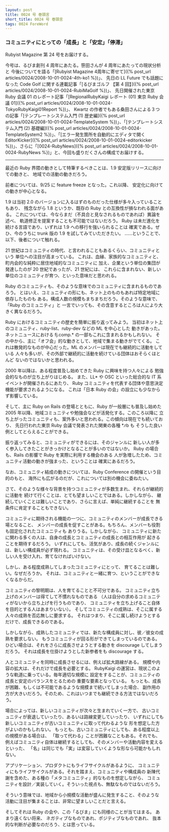```yaml
---
layout: post
title: 0024 号 巻頭言
short_title: 0024 号 巻頭言
tags: 0024 ForeWord
---
```



### コミュニティにとっての「成長」と「安定」「停滞」

Rubyist Magazine 第 24 号をお届けする。

今号は、るびま創刊 4 周年にあたる。笹田さんが 4 周年にあたっての現状分析と
今後についてを語る「[Rubyist Magazine 4周年に寄せて]({% post_url articles/0024/2008-10-01-0024-4th-ko1 %})」、
先日の LL Future でも話題になった Code Golf に関する連載記事「[るびまゴルフ 【第 4 回】]({% post_url articles/0024/2008-10-01-0024-RubiMaGolf %})」、
先日開催された東京 Ruby 会議 01 のレポート記事「[RegionalRubyKaigi レポート (01) 東京 Ruby 会議 01]({% post_url articles/0024/2008-10-01-0024-TokyoRubyKaigi01Report %})」、
Kwartz の作者でもある桑田さんによる３つの記事「[テンプレートシステム入門 (1) 歴史編]({% post_url articles/0024/2008-10-01-0024-TemplateSystem %})」、「[テンプレートシステム入門 (2) 基礎編]({% post_url articles/0024/2008-10-01-0024-TemplateSystem2 %})」、「[エラー発生箇所を自動的にエディタで開く EditorKicker]({% post_url articles/0024/2008-10-01-0024-editorkicker %})」、さらに「[0024-RubyNews]({% post_url articles/0024/2008-10-01-0024-RubyNews %})」と、今回も盛りだくさんの構成でお届けする。

----
最近の Ruby 界隈の動きとして特筆するべきことは、1.9 安定版リリースに向けての動きと、
地域での活動の動きだろう。

前者については、9/25 に feature freeze となった。これ以降、
安定化に向けての動きが中心となる。

1.9 は当初 2.0 のバージョンに入るはずのものだった仕様が多々入っていることもあり、
残念ながら 1.8 というか、既存の Ruby との互換性が損なわれる面がある。
これについては、今ならまだ（不具合と見なされるものであれば）異論を述べ、
軌道修正を提案することも不可能ではないだろう。
Ruby は未だ進化を続ける言語であり、いずれは 1.9 への移行を強いられることは
確実である。ぜひ、今のうちに trunk 版の 1.9 を試してみていただきたい。
……ということで、以下、後者について触れる。

21 世紀はコミュニティの時代、と言われることもあるくらい、コミュニティという
単位への注目が高まっている。
これは、血縁、家族的なコミュニティと、町内会的な純粋に居住地域的なコミュニティに
加え、企業という単位の集団が発達したのが 20 世紀であったが、21 世紀には、
これらに含まれない、新しい単位のコミュニティが育つ、といった意味だと思われる。

Ruby のコミュニティも、そのような意味でのコミュニティに含まれるものであろう。
とはいえ、コミュニティの形にも、ネット上のものもあれば特定地域に依存したものも
ある。構成人数の規模もまちまちだろう。そのような意味で、「Ruby のコミュニティ」と
一言でいっても、その含意するところは人により大きく異なるだろう。

Ruby におけるコミュニティの歴史を簡単に振り返ってみよう。
当初はネット上のコミュニティ、ruby-list、ruby-dev などの ML を中心とした
動きがあった。ネットニュースにおける fj.comp.* の一部もこれに含まれるかもしれない。
その中から、主に「オフ会」的な動きとして、地域で集まる動きがでてくる。
これは散発的なものが中心だった。ML のメンバーは現在でも継続的に活動をしている
人々も多いが、その外部で継続的に活動を続けている団体はおそらくほとんど
ないのではないかと思われる。

2000 年以降は、ある程度普及し始めてきた Ruby に興味を持つ人々による
勉強会的なものが立ち上がりはじめる。
また、LL* や OSC といった総合的な IT 系イベントが開催されるにあたり、
Ruby コミュニティを代表する団体や意思決定機能が要求されるようになる。
これは「日本 Ruby の会」の設立にも少なからず影響している。

そして、主に Ruby on Rails の登場とともに、Ruby が一般層にも普及し始めた
2005 年以降、地域コミュニティや勉強会などが活発化する。このころ以降に
立ち上がったコミュニティも、案外多いと思われる。この傾向は現在でも続いており、
先日行われた東京 Ruby 会議で発表された関東の各種 *.rb も
そうした良い例としてとらえることができる。

振り返ってみると、コミュニティができるには、そのジャンルに
新しい人が多く参入してきたことがきっかけとなることが多いのではないか。
Ruby の場合も、Rails の影響で Ruby を実際に利用する機会のある
人が急増したため、コミュニティ活動の動きが強まった、ということは
確実にあるだろう。

なお、コミュニティ結成の動きについては、Ruby Conference の開催という目的のもと、
海外にも広がるのだが、これについては別の機会に委ねたい。

さて、そのような様々な背景を持つコミュニティが多数生まれ、それらが継続的に活動を
続けて行くことは、とても望ましいことではある。しかしながら、
継続していくことは難しいことであり、さらに言えば、単純に継続することを
無条件に肯定することもできない。

コミュニティに期待される機能の一つに、コミュニティのメンバーが成長できる場となること、
メンバーの成長を促すことがある。もちろん、メンバーも役割も固定化されたコミュニティも
ありうる。しかしながら、
コミュニティに新たに関わる多くの人は、自身の成長とコミュニティの成長との相互作用が
起きることを期待するだろう。
いずれにしても、活気があり、成長の続くジャンルには、新しい構成員が必ず現れる。
コミュニティは、その受け皿となるべく、新しい人を受け入れ、育てなければいけない。

しかし、ある程度成熟してしまったコミュニティにとって、
育てることは難しい。なぜだろうか。
それは、コミュニティと一緒に育つ、ということができなくなるからだ。

コミュニティの黎明期は、人を育てることと不可分である。
コミュニティ立ち上げのメンバーは得てして不慣れなものである
（人は自分の求めるコミュニティがないから立ち上げを行うものであり、
コミュニティを立ち上げること自体を目的とする人はあまりいない）。
そしてコミュニティの成熟は、そこに属する人々の成熟を否応無しに要求する。
それはつまり、そこに属し続けようとするだけで、成長できるのである。

しかしながら、成熟したコミュニティでは、新たな構成員に対し、彼／彼女の成熟を要求しない。
もうコミュニティが回る形ができてしまっているのである。
ひどい場合は、それをさらに成長させようとする動きを discourage してしまうだろう。
それは成長を仕掛けようとした新参者をも discourage する。

人とコミュニティを同時に成長させるには、例えば拡大路線がある。
規模や内容の拡大は、それだけで成長を必要とする。
RubyKaigi の運営は、現状このような軌道に乗っている。毎年適切な規模に
設定をすることが、コミュニティの成長と安定のバランスをとるための
重要な要素となっている。
もっとも、成長が困難、もしくは不可能であるような規模まで続いてしまった場合、
副作用の方が大きいだろう。そのため、これはいつまでも継続できる方法ではないだろう。

場合によっては、新しいコミュニティが次々と生まれていく一方で、
古いコミュニティが衰退していったり、あるいは路線変更していったり、
いずれにしても新しいコミュニティが古いコミュニティに取って代わるような
形を想定した方がよいのかもしれない。
もっとも、古いコミュニティにしても、ある程度以上の規模がある場合は、
「取って代わる」ことが困難なこともある。それでも、
例えばコミュニティ自体は継続するとしても、そのメンバーや活動内容を変えるといった、
「名」は同じでも「実」は変容していくような形なら可能かもしれない。

アプリケーション、プロダクトにもライフサイクルがあるように、
コミュニティにもライフサイクルがある。それを踏まえ、コミュニティや構成員の
新陳代謝を含めた、ある種の「メタコミュニティ」的なものを想定しながら、
コミュニティを設計／実装していく。そういった視点も、無駄なものではないだろう。

そういう意味では、地域から小規模な活動が盛んに発生すること、そのような
活動に注目が集まることは、非常に望ましいことだと言える。

そしてそれは Ruby の会や、この「るびま」にも同様のことが当てはまる。
あまり遠くない将来、
ネガティブなものであれ、ポジティブなものであれ、
抜本的な判断が必要なのだろう、とは思っている。


